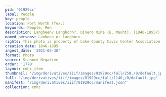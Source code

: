 ```yaml
---
pid: '01929cc'
label: People
key: people
location: Fort Worth (Tex.)
keywords: People, Men
description: Langheen? Langhorn?, Dinero mine (B. Mauht), (1846-1895?)
named_persons: Lanheen or Langhorn
rights: This photo is property of Lake County Civic Center Association.
creation_date: 1846-1895
ingest_date: '2021-03-30'
format: Photo
source: Scanned Negative
order: '1778'
layout: cmhc_item
thumbnail: "/img/derivatives/iiif/images/01929cc/full/250,/0/default.jpg"
full: "/img/derivatives/iiif/images/01929cc/full/1140,/0/default.jpg"
manifest: "/img/derivatives/iiif/01929cc/manifest.json"
collection: cmhc
---
```

